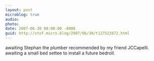```yaml
---
layout: post
microblog: true
audio: 
photo: 
date: 2007-06-30 00:00:00 -0000
guid: http://xtof.micro.blog/2007/06/30/t127522872.html
---
```

awaiting Stephan the plumber recommended by my friend JCCapelli. awaiting a small bed settee to install a future bedroll.
